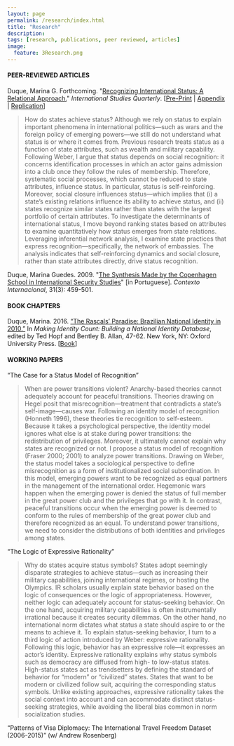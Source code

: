 ```yaml
---
layout: page
permalink: /research/index.html
title: "Research"
description:
tags: [research, publications, peer reviewed, articles]
image:
  feature: 3Research.png
---
```


#### PEER-REVIEWED ARTICLES

Duque, Marina G. Forthcoming. "<a href="https://doi.org/10.1093/isq/sqy001" target="_blank">Recognizing International Status: A Relational Approach.</a>" _International Studies Quarterly_. [<a href="../pdf/DuqueRecognizingStatus.pdf" target="_blank">Pre-Print</a> \| <a href="../pdf/DuqueOnlineAppendix.pdf" target="_blank">Appendix</a> \| <a href="https://doi.org/10.7910/DVN/4K7SQC" target="_blank">Replication</a>]

> How do states achieve status? Although we rely on status to explain important phenomena in international politics—such as wars and the foreign policy of emerging powers—we still do not understand what status is or where it comes from. Previous research treats status as a function of state attributes, such as wealth and military capability. Following Weber, I argue that status depends on social recognition: it concerns identification processes in which an actor gains admission into a club once they follow the rules of membership. Therefore, systematic social processes, which cannot be reduced to state attributes, influence status. In particular, status is self-reinforcing. Moreover, social closure influences status—which implies that (i) a state’s existing relations influence its ability to achieve status, and (ii) states recognize similar states rather than states with the largest portfolio of certain attributes. To investigate the determinants of international status, I move beyond ranking states based on attributes to examine quantitatively how status emerges from state relations. Leveraging inferential network analysis, I examine state practices that express recognition—specifically, the network of embassies. The analysis indicates that self-reinforcing dynamics and social closure, rather than state attributes directly, drive status recognition.

Duque, Marina Guedes. 2009. "<a href="http://www.scielo.br/pdf/cint/v31n3/v31n3a03.pdf" target="_blank">The Synthesis Made by the Copenhagen School in International Security Studies</a>" [in Portuguese]. _Contexto Internacional_, 31(3): 459-501.


#### BOOK CHAPTERS

Duque, Marina. 2016. <a href="../pdf/Brazil_2010.pdf" target="_blank">“The Rascals’ Paradise: Brazilian National Identity in 2010.”</a> In _Making Identity Count: Building a National Identity Database_, edited by Ted Hopf and Bentley B. Allan, 47-62. New York, NY: Oxford University Press. [<a href="https://global.oup.com/academic/product/making-identity-count-9780190255473?cc=us&lang=en&" target="_blank">Book</a>]


#### WORKING PAPERS

“The Case for a Status Model of Recognition”

> When are power transitions violent? Anarchy-based theories cannot adequately account for peaceful transitions. Theories drawing on Hegel posit that misrecognition—treatment that contradicts a state’s self-image—causes war. Following an identity model of recognition (Honneth 1996), these theories tie recognition to self-esteem. Because it takes a psychological perspective, the identity model ignores what else is at stake during power transitions: the redistribution of privileges. Moreover, it ultimately cannot explain why states are recognized or not. I propose a status model of recognition (Fraser 2000; 2001) to analyze power transitions. Drawing on Weber, the status model takes a sociological perspective to define misrecognition as a form of institutionalized social subordination. In this model, emerging powers want to be recognized as equal partners in the management of the international order. Hegemonic wars happen when the emerging power is denied the status of full member in the great power club and the privileges that go with it. In contrast, peaceful transitions occur when the emerging power is deemed to conform to the rules of membership of the great power club and therefore recognized as an equal. To understand power transitions, we need to consider the distributions of both identities and privileges among states.

“The Logic of Expressive Rationality”

> Why do states acquire status symbols? States adopt seemingly disparate strategies to achieve status—such as increasing their military capabilities, joining international regimes, or hosting the Olympics. IR scholars usually explain state behavior based on the logic of consequences or the logic of appropriateness. However, neither logic can adequately account for status-seeking behavior. On the one hand, acquiring military capabilities is often instrumentally irrational because it creates security dilemmas. On the other hand, no international norm dictates what status a state should aspire to or the means to achieve it. To explain status-seeking behavior, I turn to a third logic of action introduced by Weber: expressive rationality. Following this logic, behavior has an expressive role—it expresses an actor’s identity. Expressive rationality explains why status symbols such as democracy are diffused from high- to low-status states. High-status states act as trendsetters by defining the standard of behavior for “modern” or “civilized” states. States that want to be modern or civilized follow suit, acquiring the corresponding status symbols. Unlike existing approaches, expressive rationality takes the social context into account and can accommodate distinct status-seeking strategies, while avoiding the liberal bias common in norm socialization studies.

“Patterns of Visa Diplomacy: The International Travel Freedom Dataset (2006-2015)” (w/ Andrew Rosenberg)
